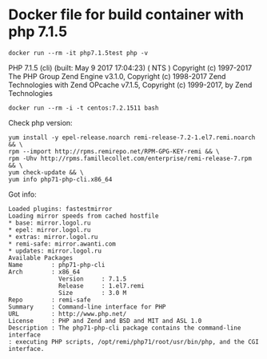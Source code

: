 # Docker file for build container with php 7.1.5

```
docker run --rm -it php7.1.5test php -v
```

PHP 7.1.5 (cli) (built: May  9 2017 17:04:23) ( NTS )
Copyright (c) 1997-2017 The PHP Group
Zend Engine v3.1.0, Copyright (c) 1998-2017 Zend Technologies
with Zend OPcache v7.1.5, Copyright (c) 1999-2017, by Zend Technologies

```
docker run --rm -i -t centos:7.2.1511 bash
```

Check php version:
```
yum install -y epel-release.noarch remi-release-7.2-1.el7.remi.noarch && \
rpm --import http://rpms.remirepo.net/RPM-GPG-KEY-remi && \
rpm -Uhv http://rpms.famillecollet.com/enterprise/remi-release-7.rpm && \
yum check-update && \
yum info php71-php-cli.x86_64
```

Got info:
```
Loaded plugins: fastestmirror
Loading mirror speeds from cached hostfile
* base: mirror.logol.ru
* epel: mirror.logol.ru
* extras: mirror.logol.ru
* remi-safe: mirror.awanti.com
* updates: mirror.logol.ru
Available Packages
Name        : php71-php-cli
Arch        : x86_64
              Version     : 7.1.5
              Release     : 1.el7.remi
              Size        : 3.0 M
Repo        : remi-safe
Summary     : Command-line interface for PHP
URL         : http://www.php.net/
License     : PHP and Zend and BSD and MIT and ASL 1.0
Description : The php71-php-cli package contains the command-line interface
: executing PHP scripts, /opt/remi/php71/root/usr/bin/php, and the CGI interface.
```